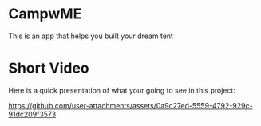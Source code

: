 # CampwME
This is an app that helps you built your dream tent

# Short Video
Here is a quick presentation of what your going to see in this project:

https://github.com/user-attachments/assets/0a9c27ed-5559-4792-929c-91dc209f3573
